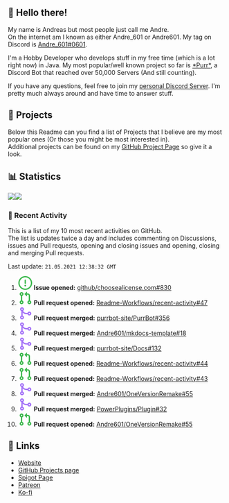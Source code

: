 <!-- Links -->
[andre]: https://discord.bio/p/andre601
[purr]: https://purrbot.site
[discord]: https://discord.gg/6dazXp6
[website]: https://andre601.ch
[github]: https://andre601.ch/projects
[spigot]: https://www.spigotmc.org/resources/authors/56829/
[patreon]: https://patreon.com/andre_601
[ko-fi]: https://ko-fi.com/andre_601

## 👋 Hello there!
My name is Andreas but most people just call me Andre.  
On the internet am I known as either Andre_601 or Andre601. My tag on Discord is [Andre_601#0601][andre].

I'm a Hobby Developer who develops stuff in my free time (which is a lot right now) in Java. My most popular/well known project so far is [\*Purr\*][purr], a Discord Bot that reached over 50,000 Servers (And still counting).

If you have any questions, feel free to join my [personal Discord Server][discord]. I'm pretty much always around and have time to answer stuff.

## 📁 Projects
Below this Readme can you find a list of Projects that I believe are my most popular ones (Or those you might be most interested in).  
Additional projects can be found on my [GitHub Project Page][github] so give it a look.

## 📊 Statistics
<img height="195px" src="https://github-readme-stats.vercel.app/api?username=Andre601&show_icons=true&hide_rank=true&title_color=3498db&bg_color=ffffff00&text_color=718096&disable_animations=true"><img height="195px" src="https://github-readme-stats.vercel.app/api/top-langs?username=Andre601&layout=compact&title_color=3498db&bg_color=ffffff00&text_color=718096">

### 📜 Recent Activity
This is a list of my 10 most recent activities on GitHub.  
The list is updates twice a day and includes commenting on Discussions, issues and Pull requests, opening and closing issues and opening, closing and merging Pull requests.

<!--RECENT_ACTIVITY:last_update-->
Last update: `21.05.2021 12:38:32 GMT`
<!--RECENT_ACTIVITY:last_update_end-->
<!--RECENT_ACTIVITY:start-->
1. ![issueOpened] **Issue opened:** [github/choosealicense.com#830](https://github.com/github/choosealicense.com/issues/830)
2. ![pullRequestOpened] **Pull request opened:** [Readme-Workflows/recent-activity#47](https://github.com/Readme-Workflows/recent-activity/pull/47)
3. ![pullRequestMerged] **Pull request merged:** [purrbot-site/PurrBot#356](https://github.com/purrbot-site/PurrBot/pull/356)
4. ![pullRequestMerged] **Pull request merged:** [Andre601/mkdocs-template#18](https://github.com/Andre601/mkdocs-template/pull/18)
5. ![pullRequestMerged] **Pull request merged:** [purrbot-site/Docs#132](https://github.com/purrbot-site/Docs/pull/132)
6. ![pullRequestOpened] **Pull request opened:** [Readme-Workflows/recent-activity#44](https://github.com/Readme-Workflows/recent-activity/pull/44)
7. ![pullRequestOpened] **Pull request opened:** [Readme-Workflows/recent-activity#43](https://github.com/Readme-Workflows/recent-activity/pull/43)
8. ![pullRequestMerged] **Pull request merged:** [Andre601/OneVersionRemake#55](https://github.com/Andre601/OneVersionRemake/pull/55)
9. ![pullRequestMerged] **Pull request merged:** [PowerPlugins/Plugin#32](https://github.com/PowerPlugins/Plugin/pull/32)
10. ![pullRequestOpened] **Pull request opened:** [Andre601/OneVersionRemake#55](https://github.com/Andre601/OneVersionRemake/pull/55)
<!--RECENT_ACTIVITY:end-->

## 🔗 Links
- [Website]
- [GitHub Projects page][github]
- [Spigot Page][spigot]
- [Patreon]
- [Ko-fi]

<!-- Badges -->
[issueOpened]: https://raw.githubusercontent.com/Readme-Workflows/Readme-Icons/main/icons/octicons/IssueOpenedOld.svg
[issueClosed]: https://raw.githubusercontent.com/Readme-Workflows/Readme-Icons/main/icons/octicons/IssueClosedOld.svg

[pullRequestOpened]: https://raw.githubusercontent.com/Readme-Workflows/Readme-Icons/main/icons/octicons/PullRequestOpened.svg
[pullRequestClosed]: https://raw.githubusercontent.com/Readme-Workflows/Readme-Icons/main/icons/octicons/PullRequestClosed.svg
[pullRequestMerged]: https://raw.githubusercontent.com/Readme-Workflows/Readme-Icons/main/icons/octicons/PullRequestMerged.svg

[comment]: https://raw.githubusercontent.com/Readme-Workflows/Readme-Icons/main/icons/octicons/Comment.svg

[changesRequested]: https://raw.githubusercontent.com/Readme-Workflows/Readme-Icons/main/icons/octicons/RequestedChanges.svg
[approved]: https://raw.githubusercontent.com/Readme-Workflows/Readme-Icons/main/icons/octicons/ApprovedChanges.svg
[newRepo]: https://raw.githubusercontent.com/Readme-Workflows/Readme-Icons/main/icons/octicons/Repository.svg
